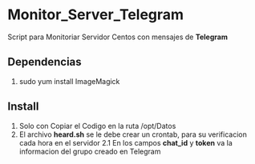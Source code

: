 # Monitor_Server_Telegram
Script para Monitoriar Servidor Centos con mensajes de **Telegram**

## Dependencias
1. sudo yum install ImageMagick

## Install
1. Solo con Copiar el Codigo en la ruta /opt/Datos
2. El archivo **heard.sh** se le debe crear un crontab, para su verificacion cada hora en el servidor
  2.1 En los campos **chat_id** y **token** va la informacion del grupo creado en Telegram
